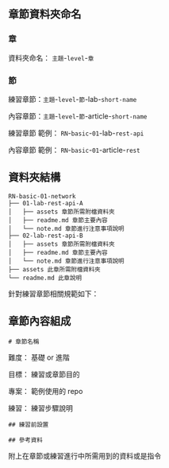 ## 章節資料夾命名

### 章

資料夾命名： `主題`-`level`-`章`

### 節

練習章節：`主題`-`level`-`節`-lab-`short-name`

內容章節：`主題`-`level`-`節`-article-`short-name`


練習章節 範例： `RN`-`basic`-`01`-lab-`rest-api`

內容章節 範例： `RN`-`basic`-`01`-article-`rest`



## 資料夾結構

```
RN-basic-01-network
├── 01-lab-rest-api-A
│   ├── assets 章節所需附檔資料夾
│   ├── readme.md 章節主要內容
│   └── note.md 章節進行注意事項說明
├── 02-lab-rest-api-B
│   ├── assets 章節所需附檔資料夾
│   ├── readme.md 章節主要內容
│   └── note.md 章節進行注意事項說明
├── assets 此章所需附檔資料夾
└── readme.md 此章說明
```

針對練習章節相關規範如下：

## 章節內容組成

`# 章節名稱`

難度： 基礎 or 進階

目標： 練習或章節目的

專案： 範例使用的 repo

練習： 練習步驟說明

`## 練習前設置`

`## 參考資料`

附上在章節或練習進行中所需用到的資料或是指令
